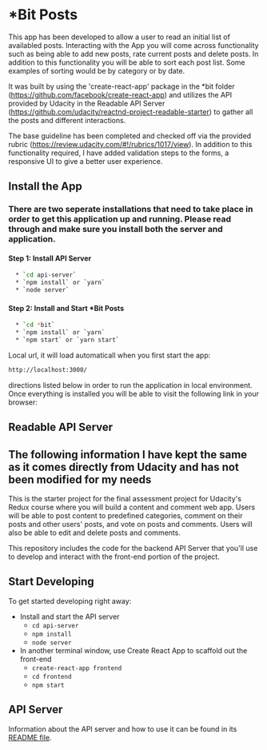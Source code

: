 # \*Bit Posts

This app has been developed to allow a user to read an initial list of availabled posts. Interacting with the App you will come across functionality such as being able to add new posts, rate current posts and delete posts. In addition to this functionality you will be able to sort each post list. Some examples of sorting would be by category or by date.

It was built by using the 'create-react-app' package in the \*bit folder (https://github.com/facebook/create-react-app) and utilizes the API provided by Udacity in the Readable API Server (https://github.com/udacity/reactnd-project-readable-starter) to gather all the posts and different interactions.

The base guideline has been completed and checked off via the provided rubric (https://review.udacity.com/#!/rubrics/1017/view). In addition to this functionality required, I have added validation steps to the forms, a responsive UI to give a better user experience.

## Install the App

### There are two seperate installations that need to take place in order to get this application up and running. Please read through and make sure you install both the server and application.

#### Step 1: Install API Server

```bash
  * `cd api-server`
  * `npm install` or `yarn`
  * `node server`
```

#### Step 2: Install and Start \*Bit Posts

```bash
  * `cd *bit`
  * `npm install` or `yarn`
  * `npm start` or `yarn start`
```

Local url, it will load automaticall when you first start the app:

```bash
http://localhost:3000/
```

directions listed below in order to run the application in local environment. Once everything is installed you will be able to visit the following link in your browser:

## Readable API Server

## The following information I have kept the same as it comes directly from Udacity and has not been modified for my needs

This is the starter project for the final assessment project for Udacity's Redux course where you will build a content and comment web app. Users will be able to post content to predefined categories, comment on their posts and other users' posts, and vote on posts and comments. Users will also be able to edit and delete posts and comments.

This repository includes the code for the backend API Server that you'll use to develop and interact with the front-end portion of the project.

## Start Developing

To get started developing right away:

* Install and start the API server
  * `cd api-server`
  * `npm install`
  * `node server`
* In another terminal window, use Create React App to scaffold out the front-end
  * `create-react-app frontend`
  * `cd frontend`
  * `npm start`

## API Server

Information about the API server and how to use it can be found in its [README file](api-server/README.md).
